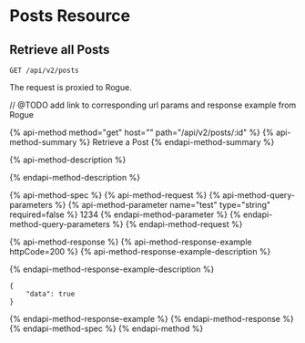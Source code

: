 # Posts Resource

## Retrieve all Posts

```text
GET /api/v2/posts
```

The request is proxied to Rogue.

// @TODO add link to corresponding url params and response example from Rogue

{% api-method method="get" host="" path="/api/v2/posts/:id" %}
{% api-method-summary %}
Retrieve a Post
{% endapi-method-summary %}

{% api-method-description %}

{% endapi-method-description %}

{% api-method-spec %}
{% api-method-request %}
{% api-method-query-parameters %}
{% api-method-parameter name="test" type="string" required=false %}
1234
{% endapi-method-parameter %}
{% endapi-method-query-parameters %}
{% endapi-method-request %}

{% api-method-response %}
{% api-method-response-example httpCode=200 %}
{% api-method-response-example-description %}

{% endapi-method-response-example-description %}

```
{
    "data": true
}
```
{% endapi-method-response-example %}
{% endapi-method-response %}
{% endapi-method-spec %}
{% endapi-method %}



